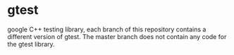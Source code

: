 # gtest
google  C++ testing library, each branch of this repository contains a different version of gtest.  The master branch does not contain any code for the gtest library.
